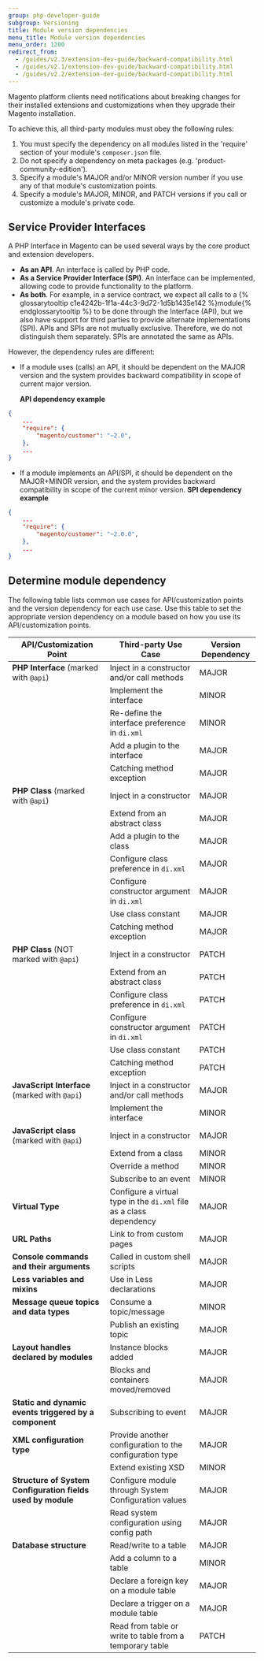 ```yaml
---
group: php-developer-guide
subgroup: Versioning
title: Module version dependencies
menu_title: Module version dependencies
menu_order: 1200
redirect_from:
  - /guides/v2.3/extension-dev-guide/backward-compatibility.html
  - /guides/v2.1/extension-dev-guide/backward-compatibility.html
  - /guides/v2.2/extension-dev-guide/backward-compatibility.html
---
```


Magento platform clients need notifications about breaking changes for their installed extensions and customizations when they upgrade their Magento installation.

To achieve this, all third-party modules must obey the following rules:

1. You must specify the dependency on all modules listed in the 'require' section of your module's `composer.json` file.
2. Do not specify a dependency on meta packages (e.g. 'product-community-edition').
3. Specify a module's MAJOR and/or MINOR version number if you use any of that module's customization points.
4. Specify a module's MAJOR, MINOR, and PATCH versions if you call or customize a module's private code.

## Service Provider Interfaces

A PHP Interface in Magento can be used several ways by the core product and extension developers.

* **As an API**. An interface is called by PHP code.
* **As a Service Provider Interface (SPI)**. An interface can be implemented, allowing code to provide functionality to the platform.
* **As both**. For example, in a service contract, we expect all calls to a {% glossarytooltip c1e4242b-1f1a-44c3-9d72-1d5b1435e142 %}module{% endglossarytooltip %} to be done through the Interface (API), but we also have support for third parties to provide alternate implementations (SPI).
APIs and SPIs are not mutually exclusive. Therefore, we do not distinguish them separately. SPIs are annotated the same as APIs.

However, the dependency rules are different:

* If a module uses (calls) an API, it should be dependent on the MAJOR version and the system provides backward compatibility in scope of current major version.

  **API dependency example**
```json
{
    ...
    "require": {
        "magento/customer": "~2.0",
    },
    ...
}
```
* If a module implements an API/SPI, it should be dependent on the MAJOR+MINOR version, and the system provides backward compatibility in scope of the current minor version.
   **SPI dependency example**
```json
{
    ...
    "require": {
        "magento/customer": "~2.0.0",
    },
    ...
}

```

## Determine module dependency

The following table lists common use cases for API/customization points and the version dependency for each use case.
Use this table to set the appropriate version dependency on a module based on how you use its API/customization points.

| API/Customization Point | Third-party Use Case| Version Dependency |
| ----------------------------------------------------------- | ------------------------------------------------------------------------------------------------------- | ------------------ |
| **PHP Interface** (marked with `@api`)| Inject in a constructor and/or call methods | MAJOR|
| | Implement the interface | MINOR|
| | Re-define the interface preference in `di.xml`| MINOR|
| | Add a plugin to the interface | MAJOR|
| | Catching method exception | MAJOR|
| **PHP Class** (marked with `@api`)| Inject in a constructor | MAJOR|
| | Extend from an abstract class | MAJOR|
| | Add a plugin to the class | MAJOR|
| | Configure class preference in `di.xml`| MAJOR|
| | Configure constructor argument in `di.xml`| MAJOR|
| | Use class constant| MAJOR|
| | Catching method exception | MAJOR|
| **PHP Class** (NOT marked with `@api`)| Inject in a constructor | PATCH|
| | Extend from an abstract class | PATCH|
| | Configure class preference in `di.xml`| PATCH|
| | Configure constructor argument in `di.xml`| PATCH|
| | Use class constant| PATCH|
| | Catching method exception | PATCH|
| **JavaScript Interface** (marked with `@api`) | Inject in a constructor and/or call methods | MAJOR|
| | Implement the interface | MINOR|
| **JavaScript class** (marked with `@api`) | Inject in a constructor | MAJOR|
| | Extend from a class | MINOR|
| | Override a method | MINOR|
| | Subscribe to an event| MINOR|
| **Virtual Type**| Configure a virtual type in the `di.xml` file as a class dependency | MAJOR|
| **URL Paths** | Link to from custom pages | MAJOR|
| **Console commands and their arguments**| Called in custom shell scripts| MAJOR|
| **Less variables and mixins** | Use in Less declarations| MAJOR|
| **Message queue topics and data types** | Consume a topic/message | MINOR|
| | Publish an existing topic | MAJOR|
| **Layout handles declared by modules**| Instance blocks added | MAJOR|
| | Blocks and containers moved/removed | MAJOR|
| **Static and dynamic events triggered by a component**| Subscribing to event| MAJOR|
| **XML configuration type**| Provide another configuration to the configuration type | MAJOR|
| | Extend existing XSD | MINOR|
| **Structure of System Configuration fields used by module** | Configure module through System Configuration values| MAJOR|
| | Read system configuration using config path | MAJOR|
| **Database structure**| Read/write to a table | MAJOR|
| | Add a column to a table | MINOR|
| | Declare a foreign key on a module table | MAJOR|
| | Declare a trigger on a module table | MAJOR|
| | Read from table or write to table from a temporary table| PATCH|
  

